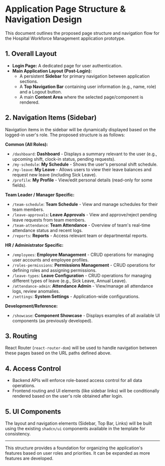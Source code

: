 # Application Page Structure & Navigation Design

This document outlines the proposed page structure and navigation flow for the Hospital Workforce Management application prototype.

## 1. Overall Layout

*   **Login Page:** A dedicated page for user authentication.
*   **Main Application Layout (Post-Login):**
    *   A persistent **Sidebar** for primary navigation between application sections.
    *   A **Top Navigation Bar** containing user information (e.g., name, role) and a Logout button.
    *   A main **Content Area** where the selected page/component is rendered.

## 2. Navigation Items (Sidebar)

Navigation items in the sidebar will be dynamically displayed based on the logged-in user's role. The proposed structure is as follows:

**Common (All Roles):**
*   `/dashboard`: **Dashboard** - Displays a summary relevant to the user (e.g., upcoming shift, clock-in status, pending requests).
*   `/my-schedule`: **My Schedule** - Shows the user's personal shift schedule.
*   `/my-leave`: **My Leave** - Allows users to view their leave balances and request new leave (including Sick Leave).
*   `/profile`: **My Profile** - View/edit personal details (read-only for some fields).

**Team Leader / Manager Specific:**
*   `/team-schedule`: **Team Schedule** - View and manage schedules for their team members.
*   `/leave-approvals`: **Leave Approvals** - View and approve/reject pending leave requests from team members.
*   `/team-attendance`: **Team Attendance** - Overview of team's real-time attendance status and recent logs.
*   `/reports`: **Reports** - Access relevant team or departmental reports.

**HR / Administrator Specific:**
*   `/employees`: **Employee Management** - CRUD operations for managing user accounts and employee profiles.
*   `/roles-permissions`: **Permissions Management** - CRUD operations for defining roles and assigning permissions.
*   `/leave-types`: **Leave Configuration** - CRUD operations for managing different types of leave (e.g., Sick Leave, Annual Leave).
*   `/attendance-admin`: **Attendance Admin** - View/manage all attendance logs, review anomalies.
*   `/settings`: **System Settings** - Application-wide configurations.

**Development/Reference:**
*   `/showcase`: **Component Showcase** - Displays examples of all available UI components (as previously developed).

## 3. Routing

React Router (`react-router-dom`) will be used to handle navigation between these pages based on the URL paths defined above.

## 4. Access Control

*   Backend APIs will enforce role-based access control for all data operations.
*   Frontend routing and UI elements (like sidebar links) will be conditionally rendered based on the user's role obtained after login.

## 5. UI Components

The layout and navigation elements (Sidebar, Top Bar, Links) will be built using the existing `shadcn/ui` components available in the template for consistency.

---

This structure provides a foundation for organizing the application's features based on user roles and priorities. It can be expanded as more features are developed.
